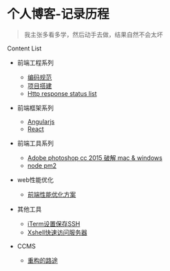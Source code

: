# 个人博客-记录历程

> 我主张多看多学，然后动手去做，结果自然不会太坏

Content List

* 前端工程系列
    * [编码规范](https://github.com/peachlemon/blog/issues/1)
    * [项目搭建]()
    * [Http response status list](https://github.com/peachlemon/blog/issues/3)
   
* 前端框架系列
    * [Angularjs]()
    * [React]()
   
* 前端工具系列
    * [Adobe photoshop cc 2015 破解 mac & windows](https://github.com/peachlemon/blog/issues/2)
    * [node pm2](https://github.com/peachlemon/blog/issues/5)  
    
* web性能优化
    * [前端性能优化方案]()  
    
* 其他工具  
	* [iTerm设置保存SSH](https://github.com/peachlemon/blog/issues/4)
	* [Xshell快速访问服务器](https://github.com/peachlemon/blog/issues/2)  
	
* CCMS
    * [重构的路途](https://github.com/peachlemon/blog/issues/3)


